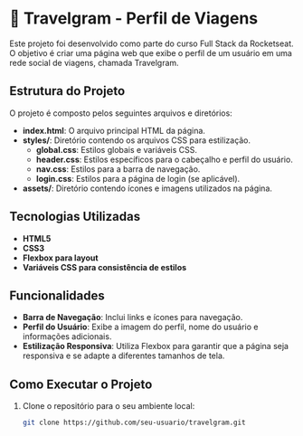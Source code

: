 # 🚀 Travelgram - Perfil de Viagens

Este projeto foi desenvolvido como parte do curso Full Stack da Rocketseat. O objetivo é criar uma página web que exibe o perfil de um usuário em uma rede social de viagens, chamada Travelgram.

## Estrutura do Projeto

O projeto é composto pelos seguintes arquivos e diretórios:

- **index.html**: O arquivo principal HTML da página.
- **styles/**: Diretório contendo os arquivos CSS para estilização.
  - **global.css**: Estilos globais e variáveis CSS.
  - **header.css**: Estilos específicos para o cabeçalho e perfil do usuário.
  - **nav.css**: Estilos para a barra de navegação.
  - **login.css**: Estilos para a página de login (se aplicável).
- **assets/**: Diretório contendo ícones e imagens utilizados na página.

## Tecnologias Utilizadas

- **HTML5**
- **CSS3**
- **Flexbox para layout**
- **Variáveis CSS para consistência de estilos**

## Funcionalidades

- **Barra de Navegação**: Inclui links e ícones para navegação.
- **Perfil do Usuário**: Exibe a imagem do perfil, nome do usuário e informações adicionais.
- **Estilização Responsiva**: Utiliza Flexbox para garantir que a página seja responsiva e se adapte a diferentes tamanhos de tela.

## Como Executar o Projeto

1. Clone o repositório para o seu ambiente local:
   ```bash
   git clone https://github.com/seu-usuario/travelgram.git
